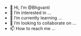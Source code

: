 - 👋 Hi, I’m @Bhgvanti
- 👀 I’m interested in ...
- 🌱 I’m currently learning ...
- 💞️ I’m looking to collaborate on ...
- 📫 How to reach me ...

<!---
Bhgvanti/Bhgvanti is a ✨ special ✨ repository because its `README.md` (this file) appears on your GitHub profile.
You can click the Preview link to take a look at your changes.
--->
